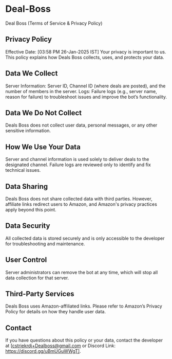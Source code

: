 # Deal-Boss
Deal Boss (Terms of Service & Privacy Policy)

## Privacy Policy
Effective Date: [03:58 PM 26-Jan-2025 IST]
Your privacy is important to us. This policy explains how Deals Boss collects, uses, and protects your data.

## Data We Collect

Server Information: Server ID, Channel ID (where deals are posted), and the number of members in the server.
Logs: Failure logs (e.g., server name, reason for failure) to troubleshoot issues and improve the bot’s functionality.
## Data We Do Not Collect

Deals Boss does not collect user data, personal messages, or any other sensitive information.
## How We Use Your Data

Server and channel information is used solely to deliver deals to the designated channel.
Failure logs are reviewed only to identify and fix technical issues.
## Data Sharing

Deals Boss does not share collected data with third parties. However, affiliate links redirect users to Amazon, and Amazon's privacy practices apply beyond this point.
## Data Security

All collected data is stored securely and is only accessible to the developer for troubleshooting and maintenance.
## User Control

Server administrators can remove the bot at any time, which will stop all data collection for that server.
## Third-Party Services

Deals Boss uses Amazon-affiliated links. Please refer to Amazon’s Privacy Policy for details on how they handle user data.
## Contact

If you have questions about this policy or your data, contact the developer at [cstriekrdj+Dealboss@gmail.com or Discord Link: https://discord.gg/uBmUGuWWgT].
